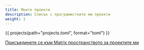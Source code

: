 ```yaml
---
title: Моите проекти
description: Списък с програмистките ми проекти
weight: 1
---
```


{{ projects(path="projects.toml", format="toml") }}

[Присъединете се към Matrix пространството за проектите ми](https://matrix.to/#/#salifs-projects:mozilla.org)
